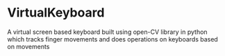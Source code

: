 # VirtualKeyboard
A virtual screen based keyboard built using open-CV library in python which tracks finger movements and does operations on keyboards based on movements
